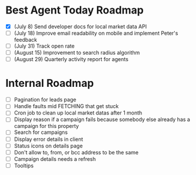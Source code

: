 # Best Agent Today Roadmap
- [x] (July 8) Send developer docs for local market data API
- [ ] (July 18) Improve email readability on mobile and implement Peter's feedback
- [ ] (July 31) Track open rate
- [ ] (August 15) Improvement to search radius algorithm
- [ ] (August 29) Quarterly activity report for agents

# Internal Roadmap
- [ ] Pagination for leads page
- [ ] Handle faults mid FETCHING that get stuck
- [ ] Cron job to clean up local market datas after 1 month
- [ ] Display reason if a campaign fails because somebody else already has a campaign for this property
- [ ] Search for campaigns
- [ ] Display error details in client
- [ ] Status icons on details page
- [ ] Don't allow to, from, or bcc address to be the same
- [ ] Campaign details needs a refresh
- [ ] Tooltips

